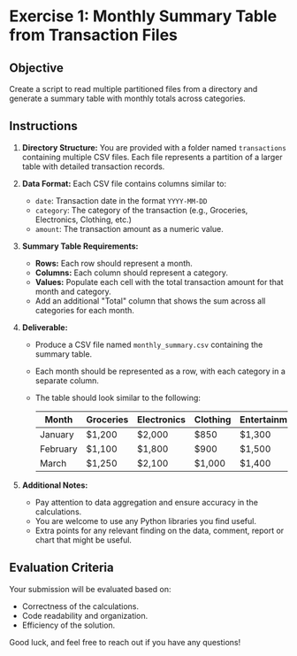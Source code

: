 # Exercise 1: Monthly Summary Table from Transaction Files

## Objective

Create a script to read multiple partitioned files from a directory and generate a summary table with monthly totals across categories.

## Instructions

1. **Directory Structure:** You are provided with a folder named `transactions` containing multiple CSV files. Each file represents a partition of a larger table with detailed transaction records.
  
2. **Data Format:** Each CSV file contains columns similar to:
   - `date`: Transaction date in the format `YYYY-MM-DD`
   - `category`: The category of the transaction (e.g., Groceries, Electronics, Clothing, etc.)
   - `amount`: The transaction amount as a numeric value.

3. **Summary Table Requirements:**
   - **Rows:** Each row should represent a month.
   - **Columns:** Each column should represent a category.
   - **Values:** Populate each cell with the total transaction amount for that month and category.
   - Add an additional "Total" column that shows the sum across all categories for each month.

4. **Deliverable:**
   - Produce a CSV file named `monthly_summary.csv` containing the summary table.
   - Each month should be represented as a row, with each category in a separate column.
   - The table should look similar to the following:

     | Month   | Groceries | Electronics | Clothing | Entertainment | Utilities | Total    |
     |---------|-----------|-------------|----------|---------------|-----------|----------|
     | January | $1,200    | $2,000      | $850     | $1,300        | $950      | $6,300   |
     | February| $1,100    | $1,800      | $900     | $1,500        | $1,100    | $6,400   |
     | March   | $1,250    | $2,100      | $1,000   | $1,400        | $1,050    | $6,800   |

5. **Additional Notes:**
   - Pay attention to data aggregation and ensure accuracy in the calculations.
   - You are welcome to use any Python libraries you find useful.
   - Extra points for any relevant finding on the data, comment, report or chart that might be useful.

## Evaluation Criteria

Your submission will be evaluated based on:
- Correctness of the calculations.
- Code readability and organization.
- Efficiency of the solution.

Good luck, and feel free to reach out if you have any questions!